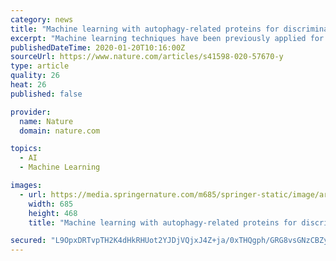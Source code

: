 ```yaml
---
category: news
title: "Machine learning with autophagy-related proteins for discriminating renal cell carcinoma subtypes"
excerpt: "Machine learning techniques have been previously applied for classification of tumors based largely on morphological features of tumor cells recognized in H&E images. Here, we tested the possibility of using numeric data acquired from software-based quantification of certain marker proteins, i.e. key autophagy proteins (ATGs), obtained from ..."
publishedDateTime: 2020-01-20T10:16:00Z
sourceUrl: https://www.nature.com/articles/s41598-020-57670-y
type: article
quality: 26
heat: 26
published: false

provider:
  name: Nature
  domain: nature.com

topics:
  - AI
  - Machine Learning

images:
  - url: https://media.springernature.com/m685/springer-static/image/art%3A10.1038%2Fs41598-020-57670-y/MediaObjects/41598_2020_57670_Fig1_HTML.png
    width: 685
    height: 468
    title: "Machine learning with autophagy-related proteins for discriminating renal cell carcinoma subtypes"

secured: "L9OpxDRTvpTH2K4dHkRHUot2YJDjVQjxJ4Z+ja/0xTHQgph/GRG8vsGNzCBZyo1JyzQM+2FqXCwTVHCc84QRLhUvsQkAWkRvU0QER2tn97pvhjN8p+nVQC7Y6BAnHGFBSnp+QdZtFR+tAjN7NN9uU2bbnwccpIDwikIOFFI3mxt/Le0ExhhMqmTaor58dx9Dyn+N0cflalwRBwCbIPAXhYE+WzQE7iPuVHYkPAYAvAOrVvB4GAyfjBM9gkDjF4ledkU8A+LoTXcNeHzKw6plxupj8TWHZb5J74B9q8uU4m8=;/aSFA+xWxqfFHA5Lr4hGdg=="
---
```


